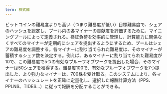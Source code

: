 ```yaml
---
term: 株式難
---
```

ビットコインの難易度よりも高い（つまり難易度が低い）目標難易度で、シェアのハッシュを認定し、プール内の各マイナーの貢献度を評価するために、マイニングプールによって定義される。検証負荷を効率的に管理し、計算能力に関係なくすべてのマイナーが定期的にシェアを提出するようにするため、プールはシェアの難易度を調整する。各マイナーに割り当てられた難易度は、そのマイナーが蓄積するシェア数を決定する。例えば、あるマイナーに割り当てられた難易度が10で、この難易度で5つの有効なプルーフオブワークを提出した場合、そのマイナーは50シェアを獲得する。難易度100で、有効なプルーフオブワークを7つ提出した、より強力なマイナーは、700株を受け取る。このシステムにより、各マイナーのハッシュレートを正確に定量化し、選択した報酬計算方法（PPS、PPLNS、TIDES...）に従って報酬を分配することができる。